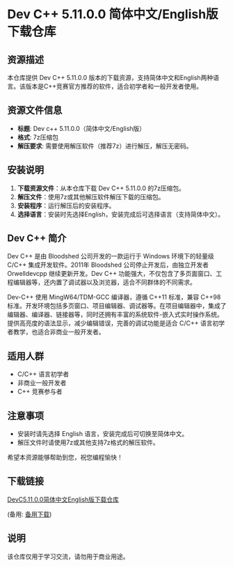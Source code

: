 # Dev C++ 5.11.0.0 简体中文/English版 下载仓库

## 资源描述

本仓库提供 Dev C++ 5.11.0.0 版本的下载资源，支持简体中文和English两种语言。该版本是C++竞赛官方推荐的软件，适合初学者和一般开发者使用。

## 资源文件信息

- **标题**: Dev c++ 5.11.0.0（简体中文/English版）
- **格式**: 7z压缩包
- **解压要求**: 需要使用解压软件（推荐7z）进行解压，解压无密码。

## 安装说明

1. **下载资源文件**：从本仓库下载 Dev C++ 5.11.0.0 的7z压缩包。
2. **解压文件**：使用7z或其他解压软件解压下载的压缩包。
3. **安装程序**：运行解压后的安装程序。
4. **选择语言**：安装时先选择English，安装完成后可选择语言（支持简体中文）。

## Dev C++ 简介

Dev C++ 是由 Bloodshed 公司开发的一款运行于 Windows 环境下的轻量级 C/C++ 集成开发软件。2011年 Bloodshed 公司停止开发后，由独立开发者 Orwelldevcpp 继续更新开发。Dev C++ 功能强大，不仅包含了多页面窗口、工程编辑器等，还内置了调试器以及浏览器，适合不同群体的不同需求。

Dev-C++ 使用 MingW64/TDM-GCC 编译器，遵循 C++11 标准，兼容 C++98 标准。开发环境包括多页窗口、项目编辑器、调试器等。在项目编辑器中，集成了编辑器、编译器、链接器等，同时还拥有丰富的系统软件-嵌入式实时操作系统。提供高亮度的语法显示，减少编辑错误，完善的调试功能是适合 C/C++ 语言初学者教学，也适合非商业一般开发者。

## 适用人群

- C/C++ 语言初学者
- 非商业一般开发者
- C++ 竞赛参与者

## 注意事项

- 安装时请先选择 English 语言，安装完成后可切换至简体中文。
- 解压文件时请使用7z或其他支持7z格式的解压软件。

希望本资源能够帮助到您，祝您编程愉快！

## 下载链接
[DevC5.11.0.0简体中文English版下载仓库](https://pan.quark.cn/s/1305d4b776d2) 

(备用: [备用下载](https://pan.baidu.com/s/1E-CiBgwZUOIGKLVzrj-RKg?pwd=1234))

## 说明

该仓库仅用于学习交流，请勿用于商业用途。
